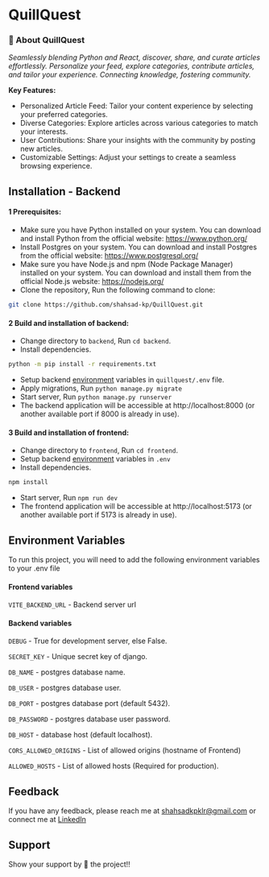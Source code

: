 
# QuillQuest

### 🚀 About QuillQuest
_Seamlessly blending Python and React, discover, share, and curate articles effortlessly. Personalize your feed, explore categories, contribute articles, and tailor your experience. Connecting knowledge, fostering community._

**Key Features:**
- Personalized Article Feed: Tailor your content experience by selecting your preferred categories.
- Diverse Categories: Explore articles across various categories to match your interests.
- User Contributions: Share your insights with the community by posting new articles.
- Customizable Settings: Adjust your settings to create a seamless browsing experience.

## Installation - Backend

#### 1 Prerequisites:
- Make sure you have Python installed on your system. You can download and install Python from the official website: https://www.python.org/
- Install Postgres on your system. You can download and install Postgres from the official website: https://www.postgresql.org/
- Make sure you have Node.js and npm (Node Package Manager) installed on your system. You can download and install them from the official Node.js website: https://nodejs.org/
- Clone the repository, Run the following command to clone:
```bash
git clone https://github.com/shahsad-kp/QuillQuest.git
```


#### 2 Build and installation of backend:

- Change directory to ```backend```, Run ```cd backend```.
- Install dependencies.
```bash 
python -m pip install -r requirements.txt
```
- Setup backend [environment](#backend-variables) variables in ```quillquest/.env``` file.
- Apply migrations, Run ```python manage.py migrate```
- Start server, Run ```python manage.py runserver```
- The backend application will be accessible at http://localhost:8000 (or another available port if 8000 is already in use).

#### 3 Build and installation of frontend:
- Change directory to ```frontend```, Run ```cd frontend```.
- Setup backend [environment](#frontend-variables) variables in ```.env```
- Install dependencies.
```bash
npm install
```
- Start server, Run ```npm run dev```
- The frontend application will be accessible at http://localhost:5173 (or another available port if 5173 is already in use).
## Environment Variables

To run this project, you will need to add the following environment variables to your .env file

#### Frontend variables
`VITE_BACKEND_URL` - Backend server url

#### Backend variables
`DEBUG` - True for development server, else False.

`SECRET_KEY` - Unique secret key of django.

`DB_NAME` - postgres database name.

`DB_USER` - postgres database user.

`DB_PORT` - postgres database port (default 5432).

`DB_PASSWORD` - postgres database user password.

`DB_HOST` - database host (default localhost).

`CORS_ALLOWED_ORIGINS` - List of allowed origins (hostname of Frontend)

`ALLOWED_HOSTS` - List of allowed hosts (Required for production).


## Feedback

If you have any feedback, please reach me at shahsadkpklr@gmail.com or connect me at [LinkedIn](https://www.linkedin.com/in/shahsad-kp/)


## Support
Show your support by 🌟 the project!!
